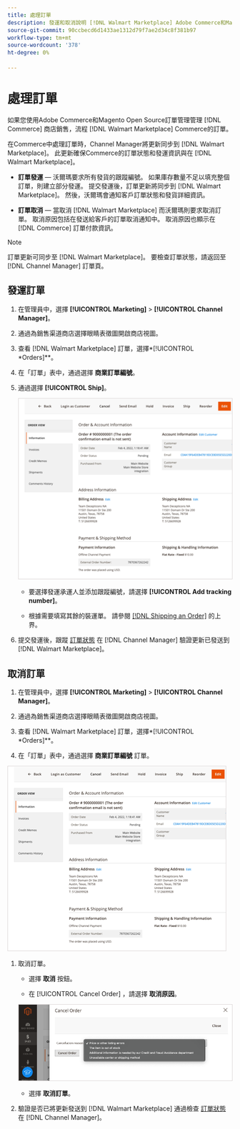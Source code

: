 ```yaml
---
title: 處理訂單
description: 發運和取消說明 [!DNL Walmart Marketplace] Adobe Commerce和Magento Open Source。
source-git-commit: 90ccbecd6d1433ae1312d79f7ae2d34c8f381b97
workflow-type: tm+mt
source-wordcount: '378'
ht-degree: 0%

---
```



# 處理訂單

如果您使用Adobe Commerce和Magento Open Source訂單管理管理 [!DNL Commerce] 商店銷售，流程 [!DNL Walmart Marketplace] Commerce的訂單。

在Commerce中處理訂單時，Channel Manager將更新同步到 [!DNL Walmart Marketplace]。 此更新確保Commerce的訂單狀態和發運資訊與在 [!DNL Walmart Marketplace]。

* **訂單發運** — 沃爾瑪要求所有發貨的跟蹤編號。 如果庫存數量不足以填充整個訂單，則建立部分發運。 提交發運後，訂單更新將同步到 [!DNL Walmart Marketplace]。 然後，沃爾瑪會通知客戶訂單狀態和發貨詳細資訊。

* **訂單取消** — 當取消 [!DNL Walmart Marketplace] 而沃爾瑪則要求取消訂單。 取消原因包括在發送給客戶的訂單取消通知中。 取消原因也顯示在 [!DNL Commerce] 訂單付款資訊。

>[!NOTE]
>
> 訂單更新可同步至 [!DNL Walmart Marketplace]。 要檢查訂單狀態，請返回至 [!DNL Channel Manager] 訂單頁。

## 發運訂單

1. 在管理員中，選擇 **[!UICONTROL Marketing]** > **[!UICONTROL Channel Manager]**。

1. 通過為銷售渠道商店選擇眼睛表徵圖開啟商店視圖。

1. 查看 [!DNL Walmart Marketplace] 訂單，選擇*[!UICONTROL *Orders]**。

1. 在「訂單」表中，通過選擇 **商業訂單編號**。

1. 通過選擇 **[!UICONTROL Ship]**。

   ![Walmart Marketplace訂單的「商務訂單」詳細資訊視圖](assets/order-detail-with-external-order-id.png)

   * 要選擇發運承運人並添加跟蹤編號，請選擇 **[!UICONTROL Add tracking number]**。

   * 根據需要填寫其餘的裝運單。 請參閱 [[!DNL Shipping an Order]](https://docs.magento.com/user-guide/sales/order-ship.html) 的上界。

1. 提交發運後，跟蹤 [訂單狀態](manage-orders.md#about-order-status) 在 [!DNL Channel Manager] 驗證更新已發送到 [!DNL Walmart Marketplace]。

## 取消訂單

1. 在管理員中，選擇 **[!UICONTROL Marketing]** > **[!UICONTROL Channel Manager]**。

1. 通過為銷售渠道商店選擇眼睛表徵圖開啟商店視圖。

1. 查看 [!DNL Walmart Marketplace] 訂單，選擇*[!UICONTROL *Orders]**。

1. 在「訂單」表中，通過選擇 **商業訂單編號** 訂單。

![Walmart Marketplace訂單的「商務訂單」詳細資訊視圖](assets/order-detail-with-external-order-id.png)

1. 取消訂單。

   * 選擇 **取消** 按鈕。

   * 在 [!UICONTROL Cancel Order] ，請選擇 **取消原因**。

   ![Walmart Marketplace訂單的「商務訂單」詳細資訊視圖](assets/cancel-order-reason-selector.png)

   * 選擇 **取消訂單**。


1. 驗證是否已將更新發送到 [!DNL Walmart Marketplace] 通過檢查 [訂單狀態](manage-orders.md#about-order-status) 在 [!DNL Channel Manager]。
